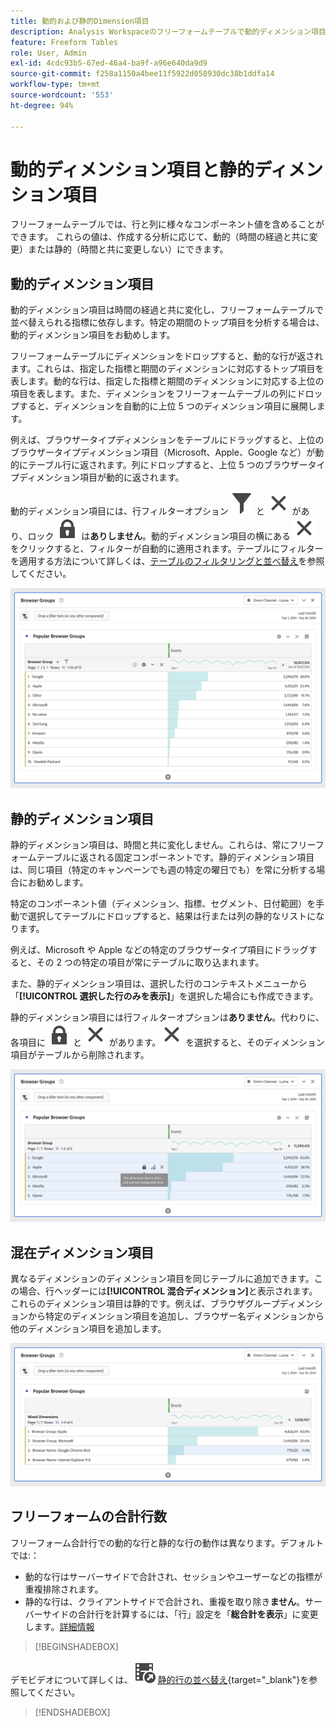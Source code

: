 ```yaml
---
title: 動的および静的Dimension項目
description: Analysis Workspaceのフリーフォームテーブルで動的ディメンション項目と静的ディメンション項目を使用する方法を説明します。
feature: Freeform Tables
role: User, Admin
exl-id: 4cdc93b5-67ed-46a4-ba9f-a96e640da9d9
source-git-commit: f258a1150a4bee11f5922d058930dc38b1ddfa14
workflow-type: tm+mt
source-wordcount: '553'
ht-degree: 94%

---
```


# 動的ディメンション項目と静的ディメンション項目

フリーフォームテーブルでは、行と列に様々なコンポーネント値を含めることができます。 これらの値は、作成する分析に応じて、動的（時間の経過と共に変更）または静的（時間と共に変更しない）にできます。

## 動的ディメンション項目

動的ディメンション項目は時間の経過と共に変化し、フリーフォームテーブルで並べ替えられる指標に依存します。特定の期間のトップ項目を分析する場合は、動的ディメンション項目をお勧めします。

フリーフォームテーブルにディメンションをドロップすると、動的な行が返されます。これらは、指定した指標と期間のディメンションに対応するトップ項目を表します。動的な行は、指定した指標と期間のディメンションに対応する上位の項目を表します。また、ディメンションをフリーフォームテーブルの列にドロップすると、ディメンションを自動的に上位 5 つのディメンション項目に展開します。

例えば、ブラウザータイプディメンションをテーブルにドラッグすると、上位のブラウザータイプディメンション項目（Microsoft、Apple、Google など）が動的にテーブル行に返されます。列にドロップすると、上位 5 つのブラウザータイプディメンション項目が動的に返されます。

動的ディメンション項目には、行フィルターオプション ![フィルター](/help/assets/icons/Filter.svg) と ![閉じる](/help/assets/icons/Close.svg) があり、ロック ![LockClosed](/help/assets/icons/LockClosed.svg) は&#x200B;**ありしません**。<!--do they have the lock icon? -->動的ディメンション項目の横にある ![閉じる](/help/assets/icons/Close.svg) をクリックすると、フィルターが自動的に適用されます。テーブルにフィルターを適用する方法について詳しくは、[テーブルのフィルタリングと並べ替え](/help/analyze/analysis-workspace/visualizations/freeform-table/filter-and-sort.md)を参照してください。


![フィルターアイコンをハイライト表示するフリーフォームテーブル。](assets/dynamic-items.png)

## 静的ディメンション項目

静的ディメンション項目は、時間と共に変化しません。これらは、常にフリーフォームテーブルに返される固定コンポーネントです。静的ディメンション項目は、同じ項目（特定のキャンペーンでも週の特定の曜日でも）を常に分析する場合にお勧めします。

特定のコンポーネント値（ディメンション、指標、セグメント、日付範囲）を手動で選択してテーブルにドロップすると、結果は行または列の静的なリストになります。

例えば、Microsoft や Apple などの特定のブラウザータイプ項目にドラッグすると、その 2 つの特定の項目が常にテーブルに取り込まれます。

また、静的ディメンション項目は、選択した行のコンテキストメニューから「**[!UICONTROL 選択した行のみを表示]**」を選択した場合にも作成できます。

静的ディメンション項目には行フィルターオプションは&#x200B;**ありません**。代わりに、各項目に ![LockClosed](/help/assets/icons/LockClosed.svg) と ![閉じる](/help/assets/icons/Close.svg) があります。![閉じる](/help/assets/icons/Close.svg) を選択すると、そのディメンション項目がテーブルから削除されます。

![ブラウザータイプとロックアイコン付きの Microsoft 行を表示するフリーフォームテーブル。メモ：このディメンション項目は静的であり、時間の経過と共に変化しません。](assets/static-items.png)

## 混在ディメンション項目

異なるディメンションのディメンション項目を同じテーブルに追加できます。この場合、行ヘッダーには&#x200B;**[!UICONTROL 混合ディメンション]**&#x200B;と表示されます。これらのディメンション項目は静的です。例えば、ブラウザグループディメンションから特定のディメンション項目を追加し、ブラウザー名ディメンションから他のディメンション項目を追加します。

![混合ディメンション列をハイライト表示するフリーフォームテーブル。](assets/mixed-dimensions.png)

## フリーフォームの合計行数

フリーフォーム合計行での動的な行と静的な行の動作は異なります。デフォルトでは:：

* 動的な行はサーバーサイドで合計され、セッションやユーザーなどの指標が重複排除されます。
* 静的な行は、クライアントサイドで合計され、重複を取り除き&#x200B;**ません**。サーバーサイドの合計行を計算するには、「行」設定を「**総合計を表示**」に変更します。[詳細情報](/help/analyze/analysis-workspace/visualizations/freeform-table/workspace-totals.md)


>[!BEGINSHADEBOX]

デモビデオについて詳しくは、![VideoCheckedOut](/help/assets/icons/VideoCheckedOut.svg) [静的行の並べ替え](https://video.tv.adobe.com/v/31319?quality=12&learn=on){target="_blank"}を参照してください。

>[!ENDSHADEBOX]



